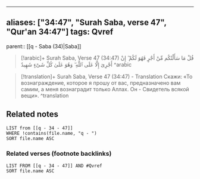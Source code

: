 
---
aliases: ["34:47", "Surah Saba, verse 47", "Qur'an 34:47"]
tags: Qvref
---

parent:: [[q - Saba (34)|Saba]]

> [!arabic]+ Surah Saba, Verse 47 (34:47)
> <span class="quran-arabic">قُلْ مَا سَأَلْتُكُم مِّنْ أَجْرٍ فَهُوَ لَكُمْ ۖ إِنْ أَجْرِىَ إِلَّا عَلَى ٱللَّهِ ۖ وَهُوَ عَلَىٰ كُلِّ شَىْءٍ شَهِيدٌ</span>
^arabic

> [!translation]+ Surah Saba, Verse 47 (34:47) - Translation
> Скажи: «То вознаграждение, которое я прошу от вас, предназначено вам самим, а меня вознаградит только Аллах. Он - Свидетель всякой вещи».
^translation



## Related notes
```dataview
LIST from [[q - 34 - 47]]
WHERE !contains(file.name, "q - ")
SORT file.name ASC
```

### Related verses (footnote backlinks)
```dataview
LIST FROM [[q - 34 - 47]] AND #Qvref
SORT file.name ASC
```

